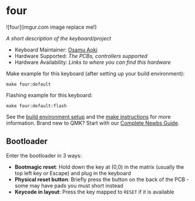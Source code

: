 # four

![four](imgur.com image replace me!)

*A short description of the keyboard/project*

* Keyboard Maintainer: [Osamu Aoki](https://github.com/osamuaoki)
* Hardware Supported: *The PCBs, controllers supported*
* Hardware Availability: *Links to where you can find this hardware*

Make example for this keyboard (after setting up your build environment):

    make four:default

Flashing example for this keyboard:

    make four:default:flash

See the [build environment setup](https://docs.qmk.fm/#/getting_started_build_tools) and the [make instructions](https://docs.qmk.fm/#/getting_started_make_guide) for more information. Brand new to QMK? Start with our [Complete Newbs Guide](https://docs.qmk.fm/#/newbs).

## Bootloader

Enter the bootloader in 3 ways:

* **Bootmagic reset**: Hold down the key at (0,0) in the matrix (usually the top left key or Escape) and plug in the keyboard
* **Physical reset button**: Briefly press the button on the back of the PCB - some may have pads you must short instead
* **Keycode in layout**: Press the key mapped to `RESET` if it is available
